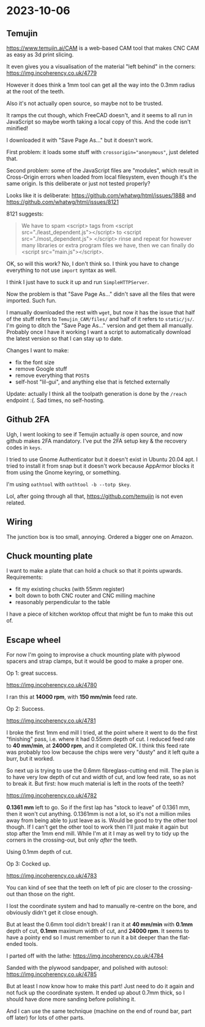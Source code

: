 # 2023-10-06

## Temujin

https://www.temujin.ai/CAM is a web-based CAM tool that makes CNC CAM as easy as 3d print slicing.

It even gives you a visualisation of the material "left behind" in the corners: https://img.incoherency.co.uk/4779

However it does think a 1mm tool can get all the way into the 0.3mm radius at the root of the teeth.

Also it's not actually open source, so maybe not to be trusted.

It ramps the cut though, which FreeCAD doesn't, and it seems to all run in JavaScript so maybe worth taking a local copy of this.
And the code isn't minified!

I downloaded it with "Save Page As..." but it doesn't work.

First problem: it loads some stuff with `crossorigin="anonymous"`, just deleted that.

Second problem: some of the JavaScript files are "modules", which result in Cross-Origin errors when loaded from local filesystem,
even though it's the same origin. Is this deliberate or just not tested properly?

Looks like it is deliberate: https://github.com/whatwg/html/issues/1888 and https://github.com/whatwg/html/issues/8121

8121 suggests:

> We have to spam &lt;script&gt; tags from &lt;script src="./least_dependent.js"&gt;&lt;/script&gt; to &lt;script src="./most_dependent.js"&gt; &lt;/script&gt; rinse and repeat for however many libraries or extra program files we have, then we can finally do &lt;script src="main.js"&gt;&lt;/script&gt;.

OK, so will this work? No, I don't think so. I think you have to change everything to not use `import` syntax as well.

I think I just have to suck it up and run `SimpleHTTPServer`.

Now the problem is that "Save Page As..." didn't save all the files that were imported. Such fun.

I manually downloaded the rest with `wget`, but now it has the issue that half of the stuff refers to `Temujin_CAM/files/` and half of
it refers to `static/js/`. I'm going to ditch the "Save Page As..." version and get them all manually. Probably once I
have it working I want a script to automatically download the latest version so that I can stay up to date.

Changes I want to make:

* fix the font size
* remove Google stuff
* remove everything that `POST`s
* self-host "lil-gui", and anything else that is fetched externally

Update: actually I think all the toolpath generation is done by the `/reach` endpoint :(. Sad times, no self-hosting.

## Github 2FA

Ugh, I went looking to see if Temujin actually *is* open source, and now github makes 2FA mandatory. I've put the 2FA setup
key & the recovery codes in `keys`.

I tried to use Gnome Authenticator but it doesn't exist in Ubuntu 20.04 apt. I tried to install it from snap but it doesn't work
because AppArmor blocks it from using the Gnome keyring, or something.

I'm using `oathtool` with `oathtool -b --totp $key`.

Lol, after going through all that, https://github.com/temujin is not even related.

## Wiring

The junction box is too small, annoying. Ordered a bigger one on Amazon.

## Chuck mounting plate

I want to make a plate that can hold a chuck so that it points upwards. Requirements:

* fit my existing chucks (with 55mm register)
* bolt down to both CNC router and CNC milling machine
* reasonably perpendicular to the table

I have a piece of kitchen worktop offcut that might be fun to make this out of.

## Escape wheel

For now I'm going to improvise a chuck mounting plate with plywood spacers and strap clamps, but it would be good to make a proper one.

Op 1: great success.

https://img.incoherency.co.uk/4780

I ran this at **14000 rpm**, with **150 mm/min** feed rate.

Op 2: Success.

https://img.incoherency.co.uk/4781

I broke the first 1mm end mill I tried, at the point where it went to do the first "finishing" pass,
i.e. where it had 0.55mm depth of cut. I reduced feed rate to **40 mm/min**, at **24000 rpm**, and it
completed OK. I think this feed rate was probably too low because the chips were very "dusty" and it left
quite a burr, but it worked.

So next up is trying to use the 0.6mm fibreglass-cutting end mill. The plan is to have very low depth of
cut and width of cut, and low feed rate, so as not to break it. But first: how much material is left
in the roots of the teeth?

https://img.incoherency.co.uk/4782

**0.1361 mm** left to go. So if the first lap has "stock to leave" of 0.1361 mm, then it won't cut anything.
0.1361mm is not a lot, so it's not a million miles away from being able to just leave as is. Would be good
to try the other tool though. If I can't get the other tool to work then I'll just make it again but stop
after the 1mm end mill. While I'm at it I may as well try to tidy up the corners in the crossing-out, but only
*after* the teeth.

Using 0.1mm depth of cut.

Op 3: Cocked up.

https://img.incoherency.co.uk/4783

You can kind of see that the teeth on left of pic are closer to the crossing-out than those on the right.

I lost the coordinate system and had to manually re-centre on the bore, and obviously didn't get it close
enough.

But at least the 0.6mm tool didn't break! I ran it at **40 mm/min** with **0.1mm** depth of cut, **0.1mm**
maximum width of cut, and **24000 rpm**. It seems to have a pointy end so I must remember to run it a bit deeper
than the flat-ended tools.

I parted off with the lathe: https://img.incoherency.co.uk/4784

Sanded with the plywood sandpaper, and polished with autosol: https://img.incoherency.co.uk/4785

But at least I now know how to make this part! Just need to do it again and not fuck up the coordinate system. It ended up about 0.7mm
thick, so I should have done more sanding before polishing it.

And I can use the same technique (machine on the end of round bar, part off later) for lots of other parts.
